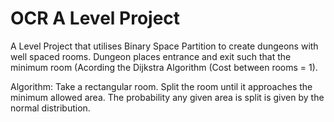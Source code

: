 # OCR A Level Project
A Level Project that utilises Binary Space Partition to create dungeons with well spaced rooms.
Dungeon places entrance and exit such that the minimum room (Acording the Dijkstra Algorithm (Cost between rooms = 1).

Algorithm:
Take a rectangular room.
Split the room until it approaches the minimum allowed area.
The probability any given area is split is given by the normal distribution.

